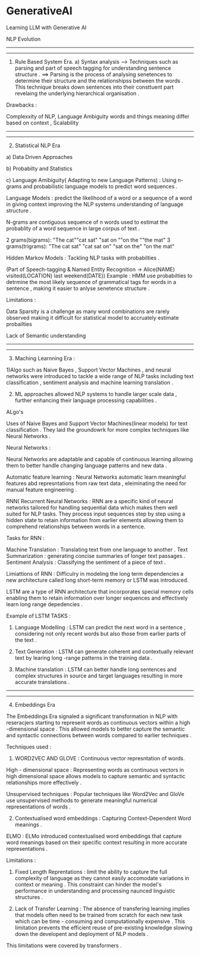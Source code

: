 # GenerativeAI
Learning LLM with Generative AI

NLP Evolution

-------------------------------
-------------------------------

1) Rule Based System Era.
  a) Syntax analysis --> Techniques such as parsing and part of speech tagging for understanding sentence structure .
   ==> Parsing is the process of analysing senetences to determine their structure and the relationshipss between the words  . This technique breaks down sentences into their consttuent part revelaing the underlying hierarchical organisation .

Drawbacks :

Complexxity of NLP, Language Ambiguity words and things meaning differ based on context , Scalability

---------------------------------------
---------------------------------------

2) Statistical NLP Era

 a) Data Driven Approaches

 b) Probabilty and Statistics

 c) Language Amibiguity( Adapting to new Language Patterns) : Using n-grams and probabilistic language models to predict word sequences .

  Language Models : predict the likelihood of a word or a sequence of a word in giving context improving the NLP systems understanding of language structure .

  N-grams are contiguous sequence of n words used to estimat the probablity of a word sequence in large corpus of text .

2 grams(bigrams): "The cat""cat sat" "sat on ""on the ""the mat"
3 grams(trigrams): "The cat sat" "cat sat on" "sat on the" "on the mat"

Hidden Markov Models : Tackling NLP tasks with probabilties .

(Part of Speech-tagging & Named Entity Recognition -> Alice(NAME) visited(LOCATION) last weekend(DATE))
Example : HMM use probabilties to detrmine the most likely sequence of grammatical tags for words in a sentence , making it easier to anlyse senetence structure .

Limitations : 

Data Sparsity is a challenge as many word combinations are rarely observed making it difficult for statistical model to accruately estimate probailties


Lack of Semantic understanding

---------------------------------
-----------------------------------

3) Maching Learnning Era :

1)Algo such as Naive Bayes , Support Vector Machines , and neural networks were introduced to tackle a wide range of NLP tasks including text classification , sentiment analysis and machine learning translation .

2) ML approaches allowed NLP systems to handle larger scale data , further enhancing their language processing capabilities .

ALgo's 

Uses of Naive Bayes and Support Vector Machines(linear models) for text classification . They laid the groundowrk for more complex techniques like Neural Networks .

Neural Networks :

Neural Networks are adaptable and capable of continuous learning allowing them to better handle changing language patterns and new data .

Automatic feature learning : Neural Networks automatic learn meaningful features abd represntations from raw text data , eleiminating the need for manual feature engineering .

RNN( Recurrent Neural Networks : RNN are a specific kind of neural networks tailored for handling sequential data which makes them well suited for NLP tasks. They process input sequences step by step using a hidden state to retain information from earlier elements allowing them to comprehend relationships between words in a sentence.

Tasks for RNN :

Machine Translation : Translating text from one language to another .
Text Summarization : generating concise summaries of longer text passages .
Sentiment Analysis : Classifying the sentiment of a piece of text .


Limiattions of RNN : Difficulry in modeling the long term dependencies a new architecture called long short-term memory or LSTM was introduced.

LSTM are a type of RNN architecture that incorporates special memory cells enabling them to retain information over longer sequences and effectively learn long range depedencies .

Example of LSTM TASKS :

1) Language Modelling : LSTM can predict the next word in a sentence , considering not only recent words but also those from earlier parts of the text .

2) Text Generation : LSTM can generate coherent and contextually relevant text by learing long -range patterns in the training data .

3) Machine translation : LSTM can better handle long sentences and complex structures in source and target languages resulting in more accurate translations .


--------------------------------------------------------------
------------------------------------------------------------------

4) Embeddings Era 

The Embeddings Era signaled a significant transformation in NLP with reseracjers starting to represent words as continuous vectors within a high -dimensional space . This allowed models to better capture the semantic and syntactic connections between words compared to earlier techniques .

Techniques used :

1) WORD2VEC AND GLOVE :  Continuous vector represntation of words.

High - dimensional space : Representing words as continuous vectors in high dimensional space allows models to capture semantic and syntactic relationships more effectively .

Unsupervised techniques : Popular techniques like Word2Vec and GloVe use unsupervised methods to generate meaningful numerical representations of words .

2)  Contextualised word embeddings :  Capturing Context-Dependent  Word meanings .

ELMO : ELMo introduced contextualised word embeddings that capture word meanings based on their specific context resulting in more accurate representations .


Limitations :

1) Fixed Length Reprentations : limit the ability to capture the full complexity of language as they cannot easily accomodate variations in context or meaning . This constraint can hinder the model's performance in understanding and processing naunced linguistic structures .

2) Lack of Transfer Learning :  The absence of transfering learning implies that models often need to be trained from scratch for each new task which can be time - consuming and computationally expensive . This limitation prevents the efficient reuse of pre-existing knowledge slowing down the developent and deployment of NLP models . 


This limitations were covered by transformers .
